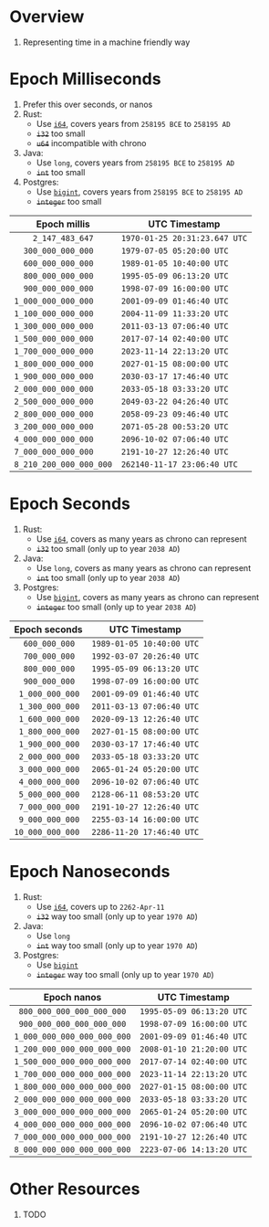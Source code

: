 # Overview
1. Representing time in a machine friendly way

# Epoch Milliseconds
1. Prefer this over seconds, or nanos
1. Rust:
    - Use [`i64`](https://doc.rust-lang.org/std/primitive.i64.html), covers years from `258195 BCE` to `258195 AD`
    - ~~`i32`~~ too small
    - ~~`u64`~~ incompatible with chrono
1. Java:
    - Use `long`, covers years from `258195 BCE` to `258195 AD`
    - ~~`int`~~ too small
1. Postgres:
    - Use [`bigint`](https://www.postgresql.org/docs/current/datatype-numeric.html), covers years from `258195 BCE` to `258195 AD`
    - ~~`integer`~~ too small

|Epoch millis| UTC Timestamp|
| ---|---|
|`    2_147_483_647`|`1970-01-25 20:31:23.647 UTC`|
|`  300_000_000_000`|`1979-07-05 05:20:00 UTC`|
|`  600_000_000_000`|`1989-01-05 10:40:00 UTC`|
|`  800_000_000_000`|`1995-05-09 06:13:20 UTC`|
|`  900_000_000_000`|`1998-07-09 16:00:00 UTC`|
|`1_000_000_000_000`|`2001-09-09 01:46:40 UTC`|
|`1_100_000_000_000`|`2004-11-09 11:33:20 UTC`|
|`1_300_000_000_000`|`2011-03-13 07:06:40 UTC`|
|`1_500_000_000_000`|`2017-07-14 02:40:00 UTC`|
|`1_700_000_000_000`|`2023-11-14 22:13:20 UTC`|
|`1_800_000_000_000`|`2027-01-15 08:00:00 UTC`|
|`1_900_000_000_000`|`2030-03-17 17:46:40 UTC`|
|`2_000_000_000_000`|`2033-05-18 03:33:20 UTC`|
|`2_500_000_000_000`|`2049-03-22 04:26:40 UTC`|
|`2_800_000_000_000`|`2058-09-23 09:46:40 UTC`|
|`3_200_000_000_000`|`2071-05-28 00:53:20 UTC`|
|`4_000_000_000_000`|`2096-10-02 07:06:40 UTC`|
|`7_000_000_000_000`|`2191-10-27 12:26:40 UTC`|
|`8_210_200_000_000_000`|`262140-11-17 23:06:40 UTC`|


# Epoch Seconds
1. Rust:
    - Use [`i64`](https://doc.rust-lang.org/std/primitive.i64.html), covers as many years as chrono can represent
    - ~~`i32`~~ too small (only up to year `2038 AD`)
1. Java:
    - Use `long`, covers as many years as chrono can represent
    - ~~`int`~~ too small (only up to year `2038 AD`)
1. Postgres:
    - Use [`bigint`](https://www.postgresql.org/docs/current/datatype-numeric.html), covers as many years as chrono can represent
    - ~~`integer`~~ too small (only up to year `2038 AD`)

|Epoch seconds| UTC Timestamp|
| ---|---|
| `  600_000_000`|`1989-01-05 10:40:00 UTC`|
| `  700_000_000`|`1992-03-07 20:26:40 UTC`|
| `  800_000_000`|`1995-05-09 06:13:20 UTC`|
| `  900_000_000`|`1998-07-09 16:00:00 UTC`|
|` 1_000_000_000`|`2001-09-09 01:46:40 UTC`|
|` 1_300_000_000`|`2011-03-13 07:06:40 UTC`|
|` 1_600_000_000`|`2020-09-13 12:26:40 UTC`|
|` 1_800_000_000`|`2027-01-15 08:00:00 UTC`|
|` 1_900_000_000`|`2030-03-17 17:46:40 UTC`|
|` 2_000_000_000`|`2033-05-18 03:33:20 UTC`|
|` 3_000_000_000`|`2065-01-24 05:20:00 UTC`|
|` 4_000_000_000`|`2096-10-02 07:06:40 UTC`|
|` 5_000_000_000`|`2128-06-11 08:53:20 UTC`|
|` 7_000_000_000`|`2191-10-27 12:26:40 UTC`|
|` 9_000_000_000`|`2255-03-14 16:00:00 UTC`|
|`10_000_000_000`|`2286-11-20 17:46:40 UTC`|


# Epoch Nanoseconds
1. Rust:
    - Use [`i64`](https://doc.rust-lang.org/std/primitive.i64.html), covers up to `2262-Apr-11`
    - ~~`i32`~~ way too small (only up to year `1970 AD`)
1. Java:
    - Use `long`
    - ~~`int`~~ way too small (only up to year `1970 AD`)
1. Postgres:
    - Use [`bigint`](https://www.postgresql.org/docs/current/datatype-numeric.html)
    - ~~`integer`~~ way too small (only up to year `1970 AD`)


|Epoch nanos| UTC Timestamp|
| ---|---|
| ` 800_000_000_000_000_000`|`1995-05-09 06:13:20 UTC`|
| ` 900_000_000_000_000_000`|`1998-07-09 16:00:00 UTC`|
|`1_000_000_000_000_000_000`|`2001-09-09 01:46:40 UTC`|
|`1_200_000_000_000_000_000`|`2008-01-10 21:20:00 UTC`|
|`1_500_000_000_000_000_000`|`2017-07-14 02:40:00 UTC`|
|`1_700_000_000_000_000_000`|`2023-11-14 22:13:20 UTC`|
|`1_800_000_000_000_000_000`|`2027-01-15 08:00:00 UTC`|
|`2_000_000_000_000_000_000`|`2033-05-18 03:33:20 UTC`|
|`3_000_000_000_000_000_000`|`2065-01-24 05:20:00 UTC`|
|`4_000_000_000_000_000_000`|`2096-10-02 07:06:40 UTC`|
|`7_000_000_000_000_000_000`|`2191-10-27 12:26:40 UTC`|
|`8_000_000_000_000_000_000`|`2223-07-06 14:13:20 UTC`|


# Other Resources
1. TODO
